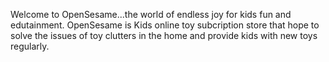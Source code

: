 Welcome to OpenSesame...the world of endless joy for kids fun and edutainment.
OpenSesame is Kids online toy subcription store that hope to solve the issues of toy clutters in the home and provide kids with new toys regularly.
